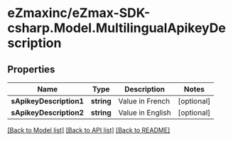 
# eZmaxinc/eZmax-SDK-csharp.Model.MultilingualApikeyDescription

## Properties

Name | Type | Description | Notes
------------ | ------------- | ------------- | -------------
**sApikeyDescription1** | **string** | Value in French | [optional] 
**sApikeyDescription2** | **string** | Value in English | [optional] 

[[Back to Model list]](../README.md#documentation-for-models)
[[Back to API list]](../README.md#documentation-for-api-endpoints)
[[Back to README]](../README.md)

